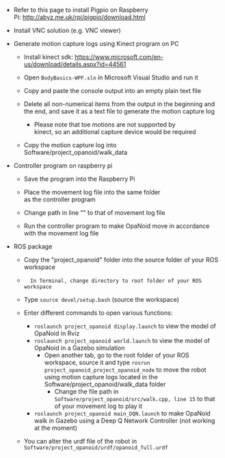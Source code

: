 -   Refer to this page to install Pigpio on Raspberry
    Pi: <http://abyz.me.uk/rpi/pigpio/download.html>

-   Install VNC solution (e.g. VNC viewer)

-   Generate motion capture logs using Kinect program on PC

    -   Install kinect
        sdk: <https://www.microsoft.com/en-us/download/details.aspx?id=44561>

    -   Open ```BodyBasics-WPF.sln``` in Microsoft Visual Studio and run it 
    -   Copy and paste the console output into an empty plain text file
    -   Delete all non-numerical items from the output in the beginning and the end, and save it as a text file to generate the motion capture log

        -   Please note that toe motions are not supported by
            kinect, so an additional capture device would be required
    
    -   Copy the motion capture log into Software/project_opanoid/walk_data

-   Controller program on raspberry pi

    -   Save the program into the Raspberry Pi 

    -   Place the movement log file into the same folder as the controller program

    -   Change path in line "" to that of movement log file 

    -   Run the controller program to make OpaNoid move in accordance with the movement log file
    
-   ROS package

    -   Copy the "project_opanoid" folder into the source folder of your ROS workspace 
    
    -		In Terminal, change directory to root folder of your ROS workspace
    
    -   Type ```source devel/setup.bash``` (source the workspace)
    
    -   Enter different commands to open various functions:
    
        -   ```roslaunch project_opanoid display.launch``` to view the model of OpaNoid in Rviz
        -   ```roslaunch project_opanoid world.launch``` to view the model of OpaNoid in a Gazebo simulation
             -   Open another tab, go to the root folder of your ROS workspace,  source it and type ```rosrun project_opanoid_project_opanoid_node``` to move the robot using motion capture logs located in the Software/project_opanoid/walk_data folder
                 -   Change the file path in ```Software/project_opanoid/src/walk.cpp, line 15``` to that of your movement log to play it
        -   ```roslaunch project_opanoid main_DQN.launch``` to make OpaNoid walk in Gazebo using a Deep Q Network Controller (not working at the moment)
    
    -   You can alter the urdf file of the robot in ```Software/project_opanoid/urdf/opanoid_full.urdf```
